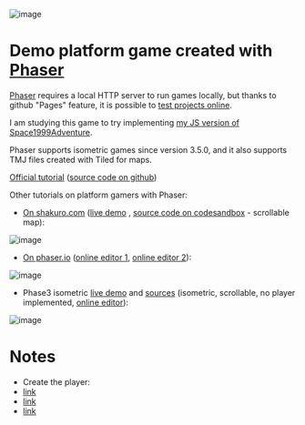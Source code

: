 ![image](https://user-images.githubusercontent.com/1620953/201653714-5101fdfb-0efb-49d5-b4bf-64b1434a36c2.png)


# Demo platform game created with [Phaser](https://phaser.io/download)

[Phaser](https://phaser.io/download) requires a local HTTP server to run games locally, but thanks to github "Pages" feature, it is possible to [test projects online](https://jumpjack.github.io/pasher3-platform-demo/).

I am studying this game to try implementing [my JS version  of Space1999Adventure](https://github.com/jumpjack/Space1999Adventure).

Phaser supports isometric games since version 3.5.0, and it also supports TMJ files created with Tiled for maps.

[Official tutorial](https://stackabuse.com/phaser-3-and-tiled-building-a-platformer/) ([source code on github](https://github.com/StackAbuse/creating-a-platformer-with-phaser-3))

Other tutorials on platform gamers with Phaser:
- [On shakuro.com](https://shakuro.com/blog/phaser-js-a-step-by-step-tutorial-on-making-a-phaser-3-game#part-5) ([live demo](https://kingdom-knight.netlify.app/) , [source code on codesandbox](https://codesandbox.io/s/webgl-phaser3-typescript-2mnbt-2mnbt) - scrollable map):

![image](https://user-images.githubusercontent.com/1620953/201653416-4b9cf166-21ea-4ad0-97cf-54b3c2f49354.png)

- [On phaser.io](http://phaser.io/tutorials/making-your-first-phaser-3-game/part7)  ([online editor 1](http://phaser.io/sandbox/edit/3), [online editor 2](https://labs.phaser.io/edit.html?src=src/games/firstgame/part7.js)):

![image](https://user-images.githubusercontent.com/1620953/201659741-4784e1d5-52b8-46a3-99c6-174f250f6886.png)

- Phase3 isometric [live demo](http://labs.phaser.io/view.html?src=src\tilemap\isometric\isometric%20test.js) and [sources](https://github.com/photonstorm/phaser3-examples/blob/master/public/src/tilemap/isometric/isometric%20test.js) (isometric, scrollable, no player implemented, [online editor](http://labs.phaser.io/edit.html?src=src\tilemap\isometric\isometric%20test.js)):

![image](https://user-images.githubusercontent.com/1620953/201660182-905101c8-0f5e-4a2a-8f4f-66859573fe39.png)


# Notes

- Create the player:
- [link](https://stackabuse.com/phaser-3-and-tiled-building-a-platformer/)
- [link](https://github.com/EvanBacon/expo-phaser-isometric/blob/master/game/dude.js)
- [link](http://phaser.io/tutorials/making-your-first-phaser-3-game/part5)

